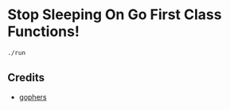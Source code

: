 # Stop Sleeping On Go First Class Functions!


```sh
./run
```

## Credits

* [gophers](https://github.com/MariaLetta/free-gophers-pack)
